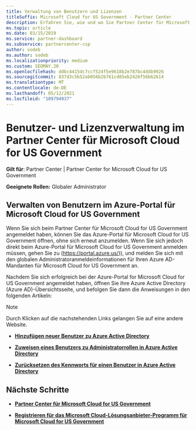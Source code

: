 ```yaml
---
title: Verwaltung von Benutzern und Lizenzen
titleSuffix: Microsoft Cloud for US Government - Partner Center
description: Erfahren Sie, wie und wo Sie Partner Center für Microsoft Cloud for US Government Partner, Kunden und Lizenzen sowie Kennwortzurücksetzungen verwalten.
ms.topic: article
ms.date: 03/15/2019
ms.service: partner-dashboard
ms.subservice: partnercenter-csp
author: sodeb
ms.author: sodeb
ms.localizationpriority: medium
ms.custom: SEOMAY.20
ms.openlocfilehash: ddbc4415dc7ccf524f5e9618b2e787bc4ddb9926
ms.sourcegitcommit: 837d3c5b52ab056b2b761cd85eb2426f56b62614
ms.translationtype: MT
ms.contentlocale: de-DE
ms.lasthandoff: 05/12/2021
ms.locfileid: "109794937"
---
```

# <a name="user-and-license-management-in-partner-center-for-microsoft-cloud-for-us-government"></a>Benutzer- und Lizenzverwaltung im Partner Center für Microsoft Cloud for US Government

**Gilt für**: Partner Center | Partner Center for Microsoft Cloud for US Government

**Geeignete Rollen:** Globaler Administrator

## <a name="how-to-manage-users-in-the-azure-portal-for-microsoft-cloud-for-us-government"></a>Verwalten von Benutzern im Azure-Portal für Microsoft Cloud for US Government

Wenn Sie sich beim Partner Center für Microsoft Cloud for US Government angemeldet haben, können Sie das Azure-Portal für Microsoft Cloud for US Government öffnen, ohne sich erneut anzumelden. Wenn Sie sich jedoch direkt beim Azure-Portal für Microsoft Cloud for US Government anmelden müssen, gehen Sie zu (https://portal.azure.us/)), und melden Sie sich mit den globalen Administratoranmeldeinformationen für Ihren Azure AD-Mandanten für Microsoft Cloud for US Government an.

Nachdem Sie sich erfolgreich bei der Azure-Portal for Microsoft Cloud for US Government angemeldet haben, öffnen Sie ihre Azure Active Directory (Azure AD)-Übersichtsseite, und befolgen Sie dann die Anweisungen in den folgenden Artikeln:

> [!NOTE]  
> Durch Klicken auf die nachstehenden Links gelangen Sie auf eine andere Website. 

-  [**Hinzufügen neuer Benutzer zu Azure Active Directory**](/azure/active-directory/active-directory-users-create-azure-portal)

-  [**Zuweisen eines Benutzers zu Administratorrollen in Azure Active Directory**](/azure/active-directory/active-directory-users-assign-role-azure-portal)

-  [**Zurücksetzen des Kennworts für einen Benutzer in Azure Active Directory**](/azure/active-directory/active-directory-users-reset-password-azure-portal)

## <a name="next-steps"></a>Nächste Schritte

-  [**Partner Center für Microsoft Cloud for US Government**](partner-center-for-microsoft-us-govt-cloud.md)

-  [**Registrieren für das Microsoft Cloud-Lösungsanbieter-Programm für Microsoft Cloud for US Government**](enroll-in-csp-for-microsoft-us-govt-cloud.md)